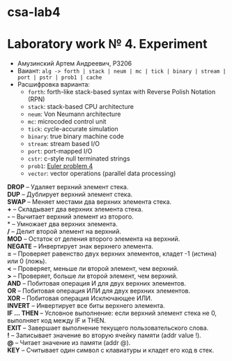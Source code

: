 # csa-lab4
# Laboratory work № 4. Experiment
- Амузинский Артем Андреевич, P3206
- Ваиант: `alg -> forth | stack | neum | mc | tick | binary | stream | port | pstr | prob1 | cache`
- Расшифровка варианта:
  - `forth`: forth-like stack-based syntax with Reverse Polish Notation (RPN)
  - `stack`: stack-based CPU architecture
  - `neum`: Von Neumann architecture
  - `mc`: microcoded control unit
  - `tick`: cycle-accurate simulation 
  - `binary`: true binary machine code
  - `stream`: stream based I/O
  - `port`: port-mapped I/O
  - `cstr`: c-style null terminated strings
  - `prob1`: [Euler problem 4](https://projecteuler.net/problem=4)  
  - `vector`: vector operations (parallel data processing)

**DROP** – Удаляет верхний элемент стека. <br>
**DUP** – Дублирует верхний элемент стека. <br>
**SWAP** – Меняет местами два верхних элемента стека. <br>
**\+** – Складывает два верхних элемента стека. <br>
**\-** – Вычитает верхний элемент из второго. <br>
\* – Умножает два верхних элемента. <br>
**/** – Делит второй элемент на верхний. <br>
**MOD** – Остаток от деления второго элемента на верхний. <br>
**NEGATE** – Инвертирует знак верхнего элемента. <br>
**=** – Проверяет равенство двух верхних элементов, кладет -1 (истина) или 0 (ложь).<br>
**\<** – Проверяет, меньше ли второй элемент, чем верхний.<br>
**\>** – Проверяет, больше ли второй элемент, чем верхний.<br>
**AND** – Побитовая операция И для двух верхних элементов.<br>
**OR** – Побитовая операция ИЛИ для двух верхних элементов.<br>
**XOR** – Побитовая операция Исключающее ИЛИ.<br>
**INVERT** – Инвертирует все биты верхнего элемента.<br>
**IF ... THEN** – Условное выполнение: если верхний элемент стека не 0, выполняет код между IF и THEN.<br>
**EXIT** – Завершает выполнение текущего пользовательского слова.<br>
**!** – Записывает значение во вторую ячейку памяти (addr value !).<br>
**@** – Читает значение из памяти (addr @).<br>
**KEY** – Считывает один символ с клавиатуры и кладет его код в стек.<br>
